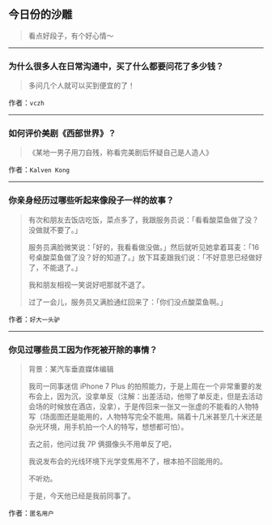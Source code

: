 ## 今日份的沙雕

> 看点好段子，有个好心情～


 
---

### 为什么很多人在日常沟通中，买了什么都要问花了多少钱？

> 多问几个人就可以买到便宜的了！


作者：`vczh`

---

### 如何评价美剧《西部世界》？

> 《某地一男子用刀自残，称看完美剧后怀疑自己是人造人》


作者：`Kalven Kong`

---

### 你亲身经历过哪些听起来像段子一样的故事？

> 有次和朋友去饭店吃饭，菜点多了，我跟服务员说：「看看酸菜鱼做了没？没做就不要了。」
> 
> 服务员满脸微笑说：「好的，我看看做没做。」然后就听见她拿着耳麦：「16 号桌酸菜鱼做了没？好的知道了。」放下耳麦跟我们说：「不好意思已经做好了，不能退了。」
> 
> 我和朋友相视一笑说好吧那就不退了。
> 
> 过了一会儿，服务员又满脸通红回来了：「你们没点酸菜鱼啊。」


作者：`好大一头驴`

---

### 你见过哪些员工因为作死被开除的事情？

> 背景：某汽车垂直媒体编辑
> 
> 我司一同事迷信 iPhone 7 Plus 的拍照能力，于是上周在一个非常重要的发布会上，因为沉，没拿单反（注解：出差活动，他带了单反走，但是去活动会场的时候放在酒店，没拿），于是传回来一张又一张虚的不能看的人物特写（场面图还是能用的，人物特写完全不能用。隔着十几米甚至几十米还是杂光环境，用手机拍一个人的特写，想想都可怕）。
> 
> 去之前，他问过我 7P 俩摄像头不用单反了吧，
> 
> 我说发布会的光线环境下光学变焦用不了，根本拍不回能用的。
> 
> 不听劝。
> 
> 于是，今天他已经是我前同事了。


作者：`匿名用户`